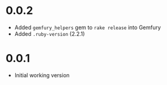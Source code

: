 # 0.0.2

- Added `gemfury_helpers` gem to `rake release` into Gemfury
- Added `.ruby-version` (2.2.1)

# 0.0.1

- Initial working version
